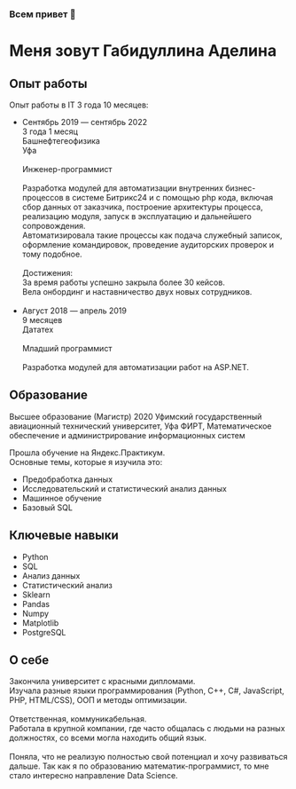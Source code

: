 ### Всем привет 👋
# Меня зовут Габидуллина Аделина 


## Опыт работы 
Опыт работы в IT 3 года 10 месяцев:
<ul>
<li>
Сентябрь 2019 — сентябрь 2022
<br>
3 года 1 месяц
<br>
Башнефтегеофизика
<br>
Уфа
<br><br>
Инженер-программист<br><br>
Разработка модулей для автоматизации внутренних бизнес-процессов в системе Битрикс24 и с помощью php кода, включая сбор данных от заказчика, построение архитектуры процесса, реализацию модуля, запуск в эксплуатацию и дальнейшего сопровождения.
<br>
Автоматизировала такие процессы как подача служебный записок, оформление командировок, проведение аудиторских проверок и тому подобное.
<br><br>
Достижения:<br>
За время работы успешно закрыла более 30 кейсов.<br>
Вела онбординг и наставничество двух новых сотрудников.
</li>

<br>
<li>
 Август 2018 — апрель 2019<br>
9 месяцев<br>
Дататех<br><br>
Младший программист<br><br>
Разработка модулей для автоматизации работ на ASP.NET.<br>
</li>
</ul>

## Образование

Высшее образование (Магистр)
2020
Уфимский государственный авиационный технический университет, Уфа
ФИРТ, Математическое обеспечение и администрирование информационных систем


Прошла обучение на Яндекс.Практикум.<br>
Основные темы, которые я изучила это:<br>
<ul>
<li>Предобработка данных</li>
<li>Исследовательский и статистический анализ данных</li>
<li>Машинное обучение</li>
<li>Базовый SQL</li>
</ul>


## Ключевые навыки
<ul>
<li>Python</li>
<li>SQL</li>
<li>Анализ данных</li>
<li>Статистический анализ</li>
<li>Sklearn</li>
<li>Pandas</li>
<li>Numpy</li>
<li>Matplotlib</li>
<li>PostgreSQL</li>
</ul>


## О себе
Закончила университет с красными дипломами.<br>
Изучала разные языки программирования (Python, C++, C#, JavaScript, PHP, HTML/CSS), ООП и методы оптимизации.
<br><br>
Ответственная, коммуникабельная.<br>
Работала в крупной компании, где часто общалась с людьми на разных должностях, со всеми могла находить общий язык.<br>
<br>
Поняла, что не реализую полностью свой потенциал и хочу развиваться дальше. Так как я по образованию математик-программист, то мне стало интересно направление Data Science.
<br><br>


<!--
**adelinagabby/adelinagabby** is a ✨ _special_ ✨ repository because its `README.md` (this file) appears on your GitHub profile.

Here are some ideas to get you started:

- 🔭 I’m currently working on ...
- 🌱 I’m currently learning ...
- 👯 I’m looking to collaborate on ...
- 🤔 I’m looking for help with ...
- 💬 Ask me about ...
- 📫 How to reach me: ...
- 😄 Pronouns: ...
- ⚡ Fun fact: ...
-->
